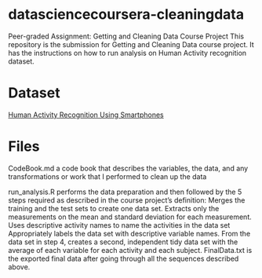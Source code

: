 # datasciencecoursera-cleaningdata

Peer-graded Assignment: Getting and Cleaning Data Course Project
This repository is the submission for Getting and Cleaning Data course project. It has the instructions on how to run analysis on Human Activity recognition dataset.

# Dataset
[Human Activity Recognition Using Smartphones
](http://archive.ics.uci.edu/ml/datasets/Human+Activity+Recognition+Using+Smartphones)
# Files
CodeBook.md a code book that describes the variables, the data, and any transformations or work that I performed to clean up the data

run_analysis.R performs the data preparation and then followed by the 5 steps required as described in the course project’s definition:
Merges the training and the test sets to create one data set.
Extracts only the measurements on the mean and standard deviation for each measurement.
Uses descriptive activity names to name the activities in the data set
Appropriately labels the data set with descriptive variable names.
From the data set in step 4, creates a second, independent tidy data set with the average of each variable for each activity and each subject.
FinalData.txt is the exported final data after going through all the sequences described above.

